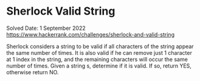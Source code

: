 # Sherlock Valid String
Solved Date: 1 September 2022
https://www.hackerrank.com/challenges/sherlock-and-valid-string

Sherlock considers a string to be valid if all characters of the string appear the same number of times. It is also valid if he can remove just 1 character at 1 index in the string, and the remaining characters will occur the same number of times. Given a string s, determine if it is valid. If so, return YES, otherwise return NO.
